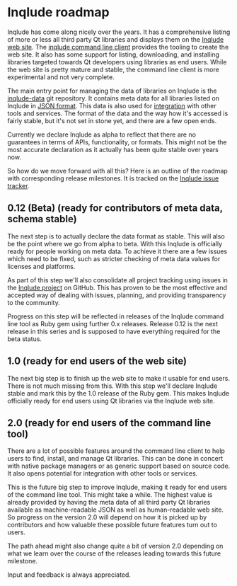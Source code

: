 # Inqlude roadmap

Inqlude has come along nicely over the years. It has a comprehensive listing
of more or less all third party Qt libraries and displays them on the
[Inqlude web site](https://inqlude.org). The
[inqlude command line client](https://github.com/cornelius/inqlude) provides
the tooling to create the web site. It also has some support for listing,
downloading, and installing libraries targeted towards Qt developers using
libraries as end users. While the web site is pretty mature and stable, the
command line client is more experimental and not very complete.

The main entry point for managing the data of libraries on Inqlude is the
[inqlude-data](https://github.com/cornelius/inqlude-data) git repository. It
contains meta data for all libraries listed on Inqlude in
[JSON format](https://github.com/cornelius/inqlude/blob/master/manifest-format.md).
This data is also used for
[integration](https://github.com/cornelius/inqlude/blob/master/accessing-inqlude-data.md)
with other tools and services. The format of the data and the way how it's
accessed is fairly stable, but it's not set in stone yet, and there are a few
open ends.

Currently we declare Inqlude as alpha to reflect that there are no guarantees
in terms of APIs, functionality, or formats. This might not be the most accurate
declaration as it actually has been quite stable over years now.

So how do we move forward with all this? Here is an outline of the roadmap with
corresponding release milestones. It is tracked on the
[Inqlude issue tracker](https://github.com/cornelius/inqlude/issues).

## 0.12 (Beta) (ready for contributors of meta data, schema stable)

The next step is to actually declare the data format as stable. This will also
be the point where we go from alpha to beta. With this Inqlude is officially
ready for people working on meta data. To achieve it there are a few issues
which need to be fixed, such as stricter checking of meta data values for
licenses and platforms.

As part of this step we'll also consolidate all project tracking using issues
in the [Inqlude project](https://github.com/cornelius/inqlude) on GitHub. This
has proven to be the most effective and accepted way of dealing with issues,
planning, and providing transparency to the community.

Progress on this step will be reflected in releases of the Inqlude command line
tool as Ruby gem using further 0.x releases. Release 0.12 is the next release
in this series and is supposed to have everything required for the beta status.

## 1.0 (ready for end users of the web site)

The next big step is to finish up the web site to make it usable for end users.
There is not much missing from this. With this step we'll declare Inqlude stable
and mark this by the 1.0 release of the Ruby gem. This makes Inqlude officially
ready for end users using Qt libraries via the Inqlude web site.

## 2.0 (ready for end users of the command line tool)

There are a lot of possible features around the command line client to help
users to find, install, and manage Qt libraries. This can be done in concert
with native package managers or as generic support based on source code. It
also opens potential for integration with other tools or services.

This is the future big step to improve Inqlude, making it ready for end users
of the command line tool. This might take a while. The highest value is already
provided by having the meta data of all third party Qt libraries available as
machine-readable JSON as well as human-readable web site. So progress on the
version 2.0 will depend on how it is picked up by contributors and how valuable
these possible future features turn out to users.

The path ahead might also change quite a bit of version 2.0 depending on what
we learn over the course of the releases leading towards this future milestone.

Input and feedback is always appreciated.

